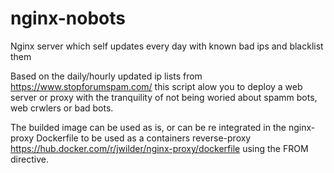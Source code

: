 # nginx-nobots
Nginx server which self updates every day with known bad ips and blacklist them

Based on the daily/hourly updated ip lists from https://www.stopforumspam.com/ this script alow you to deploy a web server or proxy with the tranquility of not being woried about spamm bots, web crwlers or bad bots.

The builded image can be used as is, or can be re integrated in the nginx-proxy Dockerfile to be used as a containers reverse-proxy https://hub.docker.com/r/jwilder/nginx-proxy/dockerfile using the FROM directive.
